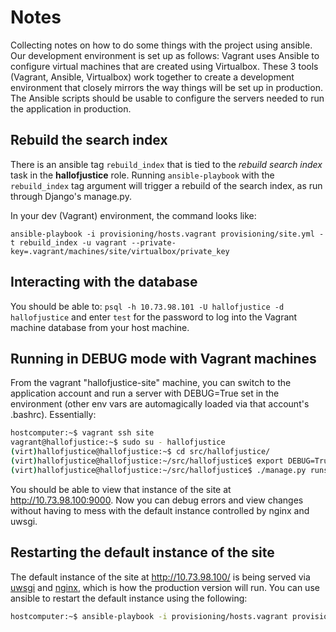 # Notes

Collecting notes on how to do some things with the project using ansible. Our development environment is set up as follows: Vagrant uses Ansible to configure virtual machines that are created using Virtualbox. These 3 tools (Vagrant, Ansible, Virtualbox) work together to create a development environment that closely mirrors the way things will be set up in production. The Ansible scripts should be usable to configure the servers needed to run the application in production.


## Rebuild the search index

There is an ansible tag `rebuild_index` that is tied to the *rebuild search index* task in the **hallofjustice** role. Running `ansible-playbook` with the `rebuild_index` tag argument will trigger a rebuild of the search index, as run through Django's manage.py.

In your dev (Vagrant) environment, the command looks like:

```shell
ansible-playbook -i provisioning/hosts.vagrant provisioning/site.yml -t rebuild_index -u vagrant --private-key=.vagrant/machines/site/virtualbox/private_key
```

## Interacting with the database

You should be able to: `psql -h 10.73.98.101 -U hallofjustice -d hallofjustice` and enter `test` for the password to log into the Vagrant machine database from your host machine.

## Running in DEBUG mode with Vagrant machines

From the vagrant "hallofjustice-site" machine, you can switch to the application account and run a server with DEBUG=True set in the environment (other env vars are automagically loaded via that account's .bashrc). Essentially:

```bash
hostcomputer:~$ vagrant ssh site
vagrant@hallofjustice:~$ sudo su - hallofjustice
(virt)hallofjustice@hallofjustice:~$ cd src/hallofjustice/
(virt)hallofjustice@hallofjustice:~/src/hallofjustice$ export DEBUG=True
(virt)hallofjustice@hallofjustice:~/src/hallofjustice$ ./manage.py runserver 0.0.0.0:9000
```

You should be able to view that instance of the site at http://10.73.98.100:9000. Now you can debug errors and view changes without having to mess with the default instance controlled by nginx and uwsgi.

## Restarting the default instance of the site

The default instance of the site at http://10.73.98.100/ is being served via [uwsgi](http://uwsgi-docs.readthedocs.org/en/latest/) and [nginx](http://nginx.org/en/), which is how the production version will run. You can use ansible to restart the default instance using the following:

```bash
hostcomputer:~$ ansible-playbook -i provisioning/hosts.vagrant provisioning/utils.yml -t website-restart -u vagrant --private-key=.vagrant/machines/site/virtualbox/private_key
```